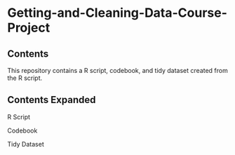 # Getting-and-Cleaning-Data-Course-Project

## Contents
This repository contains a R script, codebook, and tidy dataset created from the R script.

## Contents Expanded
R Script

Codebook

Tidy Dataset

